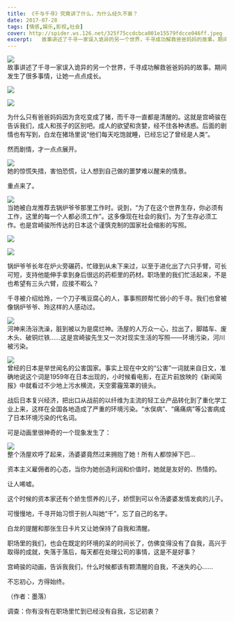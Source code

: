 ```yaml
---
title: 《千与千寻》究竟讲了什么，为什么经久不衰？
date: 2017-07-28
tags: [情感,娱乐,影视,社会]
cover: http://spider.ws.126.net/325f75ccdcbca001e15579fdcce046ff.jpeg
excerpt:   故事讲述了千寻一家误入诡异的另一个世界，千寻成功解救爸爸妈妈的故事。期间发生了很多事情，让她一点点成
---
```

![](http://spider.ws.126.net/325f75ccdcbca001e15579fdcce046ff.jpeg)  
故事讲述了千寻一家误入诡异的另一个世界，千寻成功解救爸爸妈妈的故事。期间发生了很多事情，让她一点点成长。  

![](http://spider.ws.126.net/587f6e86c43f8ff7c5493cb439903242.jpeg)  

![](http://spider.ws.126.net/b56c8e046c9d04867477cae194d76394.jpeg)  

为什么只有爸爸妈妈因为贪吃变成了猪，而千寻一直都是清醒的。这就是宫崎骏在告诉我们，成人和孩子的区别吧。成人的欲望和贪婪，经不住各种诱惑。后面的剧情也有写到，白龙在猪场里说“他们每天吃饱就睡，已经忘记了曾经是人类”。  

然而剧情，才一点点展开。

![](http://spider.ws.126.net/c97d8e0bb599eba3cd35cd0d24519cc2.jpeg)  
她的惊慌失措，害怕恐慌，让人想到自己做的噩梦难以醒来的情景。  

重点来了。

![](http://spider.ws.126.net/dcc5dfe67554664b786dfb0008c85d29.jpeg)  
当她被白龙推荐去锅炉爷爷那里工作时。说到，“为了在这个世界生存，你必须有工作，这里的每一个人都必须工作”。这多像现在社会的我们，为了生存必须工作。也是宫崎骏所传达的日本这个谨慎克制的国家社会缩影的写照。  

![](http://spider.ws.126.net/8fc4556d0ddcaa12a1a8e04ccbcad213.jpeg)  

![](http://spider.ws.126.net/e037aabc85fd9113b38686d354542134.jpeg)  

锅炉爷爷长年在炉火旁碾药，忙碌到从未下来过，以至于进化出了六只手臂，可长可短，支持他能伸手拿到身后很远的药柜里的药材。职场里的我们忙活起来，不是也希望有三头六臂，应接不暇么？  

千寻被介绍给玲，一个刀子嘴豆腐心的人，事事照顾帮忙弱小的千寻。我们也曾被像锅炉爷爷、玲这样的人感动过。

![](http://spider.ws.126.net/52effff411873e7e85f232d115742fa5.jpeg)  
河神来汤浴洗澡，脏到被以为是腐烂神。汤屋的人万众一心，拉出了，脚踏车、废木头、破铜烂铁......这是宫崎骏先生又一次对现实生活的写照——环境污染，河川被污染。  

![](http://spider.ws.126.net/ddaa6d28234987297eef4e19a2b5ab46.jpeg)  
曾经的日本是举世闻名的公害国家。事实上现在中文的“公害”一词就来自日文，准确地说这个词是1959年在日本出现的，小时候看电影，在正片前放映的《新闻简报》中就看过不少地上污水横流，天空雾霾笼罩的镜头。  

战后日本复兴经济，把出口从战前的以纤维为主流的轻工业产品转化到了重化学工业上来，这样在全国各地造成了严重的环境污染。“水俣病”、“痛痛病”等公害病成了日本环境污染的代名词。

可是动画里很神奇的一个现象发生了：

![](http://spider.ws.126.net/921256310957420ea4c7503db3c9220a.jpeg)  
整个汤屋欢呼了起来，汤婆婆竟然过来拥抱了她！所有人都惊掉下巴...  

资本主义雇佣者的心态，当你为她创造利润和价值时，她就是友好的、热情的。

让人唏嘘。

这个时候的资本家还有个娇生惯养的儿子，娇惯到可以令汤婆婆发情发疯的儿子。

可慢慢地，千寻开始习惯于别人叫她“千”，忘了自己的名字。

白龙的提醒和那张生日卡片又让她保持了自我和清醒。

职场里的我们，也会在既定的环境的呆的时间长了，仿佛变得没有了自我，高兴于取得的成就，失落于落后，每天都在处理公司的事情，这是不是好事？

宫崎骏的动画，告诉我我们，什么时候都该有颗清醒的自我，不迷失的心......

不忘初心，方得始终。

（作者：墨落）  

调查：你有没有在职场里忙到已经没有自我，忘记初衷？

